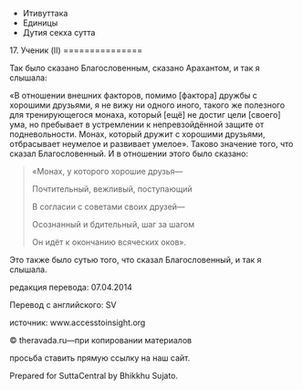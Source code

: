 









* Итивуттака
* Единицы
* Дутия секха сутта


17\. Ученик \(II\)
\=\=\=\=\=\=\=\=\=\=\=\=\=\=\=



Так было сказано Благословенным, сказано Арахантом, и так я слышала:


«В отношении внешних факторов, помимо \[фактора\] дружбы с хорошими друзьями, я не вижу ни одного иного, такого же полезного для тренирующегося монаха, который \[ещё\] не достиг цели \[своего\] ума, но пребывает в устремлении к непревзойдённой защите от подневольности\. Монах, который дружит с хорошими друзьями, отбрасывает неумелое и развивает умелое»\. Таково значение того, что сказал Благословенный\. И в отношении этого было сказано:



> «Монах, у которого хорошие друзья—  
> 
> Почтительный, вежливый, поступающий  
> 
> В согласии с советами своих друзей—  
> 
> Осознанный и бдительный, шаг за шагом  
> 
> Он идёт к окончанию всяческих оков»\.


Это также было сутью того, что сказал Благословенный, и так я слышала\.



редакция перевода: 07\.04\.2014


Перевод с английского: SV


источник: www\.accesstoinsight\.org


© theravada\.ru—при копировании материалов


просьба ставить прямую ссылку на наш сайт\.


Prepared for SuttaCentral by Bhikkhu Sujato\.






